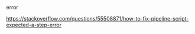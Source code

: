 error

https://stackoverflow.com/questions/55508871/how-to-fix-pipeline-script-expected-a-step-error